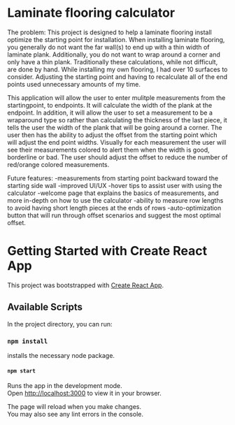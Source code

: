 # Laminate flooring calculator

The problem:
This project is designed to help a laminate flooring install optimize the starting point for installation.  When installing laminate flooring, you generally do not want the far wall(s) to end up with a thin width of laminate plank.  Additionally, you do not want to wrap around a corner and only have a thin plank.  Traditionally these calculations, while not difficult, are done by hand.  While installing my own flooring, I had over 10 surfaces to consider.  Adjusting the starting point and having to recalculate all of the end points used unnecessary amounts of my time.

This application will allow the user to enter mulitple measurements from the startingpoint, to endpoints.  It will calculate the width of the plank at the endpoint.  In addition, it will allow the user to set a measurement to be a wraparound type so rather than calculating the thickness of the last piece, it tells the user the width of the plank that will be going around a corner.  The user then has the ability to adjust the offset from the starting point which will adjust the end point widths.  Visually for each measurement the user will see their measurements colored to alert them when the width is good, borderline or bad.  The user should adjust the offset to reduce the number of red/orange colored measurements.

Future features:
-measurements from starting point backward toward the starting side wall
-improved UI/UX
-hover tips to assist user with using the calculator
-welcome page that explains the basics of measurements, and more in-depth on how to use the calculator
-ability to measure row lengths to avoid having short length pieces at the ends of rows
-auto-optimization button that will run through offset scenarios and suggest the most optimal offset.


# Getting Started with Create React App

This project was bootstrapped with [Create React App](https://github.com/facebook/create-react-app).

## Available Scripts

In the project directory, you can run:
### `npm install`

installs the necessary node package.

#### `npm start`

Runs the app in the development mode.\
Open [http://localhost:3000](http://localhost:3000) to view it in your browser.

The page will reload when you make changes.\
You may also see any lint errors in the console.
